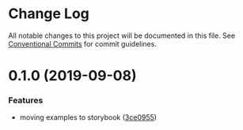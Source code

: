 # Change Log

All notable changes to this project will be documented in this file.
See [Conventional Commits](https://conventionalcommits.org) for commit guidelines.

# 0.1.0 (2019-09-08)


### Features

* moving examples to storybook ([3ce0955](https://gitlab.com/reactivemarkets/react-financial-charts/commit/3ce0955))
